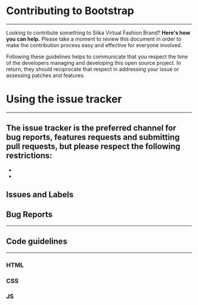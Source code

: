 # Contributing to Bootstrap 
---
Looking to contribute something to Siika Virtual Fashion Brand? **Here's how you can help.** 
Please take a moment to review this document in order to make the contribution process easy and effective for everyone involved.

Following these guidelines helps to communicate that you respect the time of the developers managing and developing this open source project. In return, they should reciprocate that respect in addressing your issue or assessing patches and features.
# Using the issue tracker
---
The issue tracker is the preferred channel for bug reports, features requests and submitting pull requests, but please respect the following restrictions:
-
-
-
## Issues and Labels

## Bug Reports
---

## Code guidelines 
---
### HTML

### CSS

### JS
